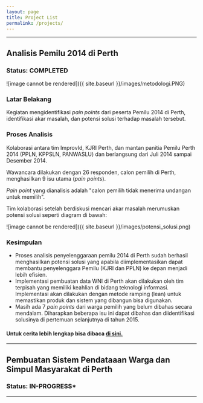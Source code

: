 ```yaml
---
layout: page
title: Project List
permalink: /projects/
---
```


----
## Analisis Pemilu 2014 di Perth
### Status: COMPLETED

![image cannot be rendered]({{ site.baseurl }}/images/metodologi.PNG)

### Latar Belakang
Kegiatan mengidentifikasi _pain points_ dari peserta Pemilu 2014 di Perth, identifikasi akar masalah, dan potensi solusi terhadap masalah tersebut.

### Proses Analisis
Kolaborasi antara tim ImprovId, KJRI Perth, dan mantan panitia Pemilu Perth 2014 (PPLN, KPPSLN, PANWASLU) dan berlangsung dari Juli 2014 sampai Desember 2014.

Wawancara dilakukan dengan 26 responden, calon pemilih di Perth, menghasilkan 9 isu utama (_pain points_). 

_Pain point_ yang dianalisis adalah "calon pemilih tidak menerima undangan untuk memilih". 

Tim kolaborasi setelah berdiskusi mencari akar masalah merumuskan potensi solusi seperti diagram di bawah:

![image cannot be rendered]({{ site.baseurl }}/images/potensi_solusi.png)

### Kesimpulan
* Proses analisis penyelenggaraan pemilu 2014 di Perth sudah berhasil menghasilkan potensi solusi yang apabila diimplementasikan dapat membantu penyelenggara Pemilu (KJRI dan PPLN) ke depan menjadi lebih efisien.
* Implementasi pembuatan data WNI di Perth akan dilakukan oleh tim terpisah yang memiliki keahlian di bidang teknologi informasi. Implementasi akan dilakukan dengan metode ramping (lean) untuk memastikan produk dan sistem yang dibangun bisa digunakan.
* Masih ada 7 _pain points_ dari warga pemilih yang belum dibahas secara mendalam. Diharapkan beberapa isu ini dapat dibahas dan diidentifikasi solusinya di pertemuan selanjutnya di tahun 2015.


#### Untuk cerita lebih lengkap bisa dibaca [di sini.](http://improvidperth.github.io/pemilu/)

----


## Pembuatan Sistem Pendataaan Warga dan Simpul Masyarakat di Perth

### Status: IN-PROGRESS*

----